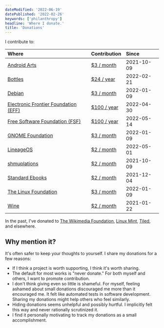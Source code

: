 ```yaml
---
dateModified: '2022-06-19'
datePublished: '2022-02-26'
keywords: ['philanthropy']
headline: 'Where I donate.'
title: 'Donations'
---
```


I contribute to:

| Where                                                   | Contribution                                                         | Since      |
| :------------------------------------------------------ | :------------------------------------------------------------------- | :--------- |
| [Android Arts](https://androidarts.com)                 | [$3 / month](https://patreon.com/androidarts)                        | 2021-10-09 |
| [Bottles](https://usebottles.com)                       | [$24 / year](https://usebottles.com/funding)                         | 2022-02-21 |
| [Debian](https://debian.org)                            | [$3 / month](https://debian.org/donations#spi)                       | 2022-01-09 |
| [Electronic Frontier Foundation (EFF)](https://eff.org) | [$100 / year](https://supporters.eff.org/donate/join-eff-m--h)       | 2022-04-30 |
| [Free Software Foundation (FSF)](https://fsf.org)       | [$100 / year](https://my.fsf.org/donate)                             | 2022-05-14 |
| [GNOME Foundation](https://gnome.org)                   | [$3 / month](https://gnome.org/donate)                               | 2022-01-09 |
| [LineageOS](https://lineageos.org)                      | [$2 / month](https://patreon.com/LineageOS)                          | 2022-05-01 |
| [shmuplations](https://shmuplations.com)                | [$2 / month](https://patreon.com/shmuplations)                       | 2021-10-09 |
| [Standard Ebooks](https://standardebooks.org)           | [$2 / month](https://fundraising.fracturedatlas.org/standard-ebooks) | 2021-12-04 |
| [The Linux Foundation](https://linuxfoundation.org)     | [$3 / month](https://linuxfoundation.org/donate)                     | 2022-01-09 |
| [Wine](https://winehq.org)                              | [$2 / month](https://winehq.org/donate)                              | 2021-01-22 |

In the past, I've donated to
[The Wikimedia Foundation](https://wikimediafoundation.org),
[Linux Mint](https://linuxmint.com), [Tiled](https://mapeditor.org), and
elsewhere.

## Why mention it?

It's often safer to keep your thoughts to yourself. I share my donations for a
few reasons:

- If I think a project is worth supporting, I think it's worth sharing.
- The default for most works is "never donate." For both myself and others, I
  want to promote contribution.
- I don't think giving even so little is shameful. For myself, feeling ashamed
  about small donations discouraged me more than it encouraged me. It felt like
  automated tests in software development. Sharing my donations might help
  others who feel similarly.
- Hiding donations seems unhelpful and possibly hurtful. I implicitly felt this
  way and never rationally scrutinized it.
- I find it personally motivating to track my donations as a small
  accomplishment.
